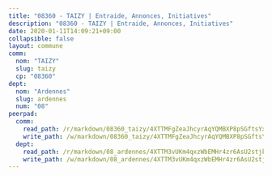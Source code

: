 ```yaml
---
title: "08360 - TAIZY | Entraide, Annonces, Initiatives"
description: "08360 - TAIZY | Entraide, Annonces, Initiatives"
date: 2020-01-11T14:09:21+09:00
collapsible: false
layout: commune
comm:
  nom: "TAIZY"
  slug: taizy
  cp: "08360"
dept:
  nom: "Ardennes"
  slug: ardennes
  num: "08"
peerpad:
  comm:
    read_path: /r/markdown/08360_taizy/4XTTMFgZeaJhcyrAqYQMBXP8pSGftsYxHvVBLcKedG4NFdpPj
    write_path: /w/markdown/08360_taizy/4XTTMFgZeaJhcyrAqYQMBXP8pSGftsYxHvVBLcKedG4NFdpPj-K3TgTr1M83QqPEtHUTr1B7FiNK8cQPNnqGKhkyt9URZiWHPHx35HQdgyKzL6d2g8HJ9xWA8ngvC299WHUk69p13S5A8DbZpdUncSyb9fy6PBgf52tQQufgNKAv8QeuFqRquyrwwf
  dept:
    read_path: /r/markdown/08_ardennes/4XTTM3vUKm4qxzWbEMHr4zr6AsU2stjkKdsaY9uMbmhXjv9QM
    write_path: /w/markdown/08_ardennes/4XTTM3vUKm4qxzWbEMHr4zr6AsU2stjkKdsaY9uMbmhXjv9QM-K3TgUMB9u4JvtZdFBPfBexH6pGeKJREiRZLakfAxGDqg6fgd1ib6XHxM9tkwaYxqJV2qNTbboL5jGpTS7re5rUf5cB5fLzdnicM4aJkF5ZXmkvCRXEh5XT7432iWRZFby5MMVbKP
---
```


